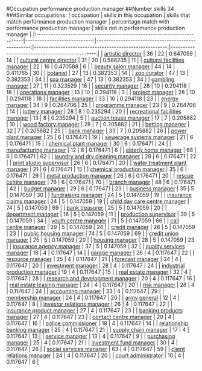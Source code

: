 #Occupation performance production manager
##Number skills 34
###Similar occupations:
| occupation                                                              |   skills in this occupation |   skills that match performance production manager |   percentage match with performance production manager |   skills not in performance production manager |
|:------------------------------------------------------------------------|----------------------------:|---------------------------------------------------:|-------------------------------------------------------:|-----------------------------------------------:|
| [artistic director](artistic_director.md)                               |                          36 |                                                 22 |                                               0.647059 |                                             14 |
| [cultural centre director](cultural_centre_director.md)                 |                          31 |                                                 20 |                                               0.588235 |                                             11 |
| [cultural facilities manager](cultural_facilities_manager.md)           |                          22 |                                                 16 |                                               0.470588 |                                              6 |
| [beauty salon manager](beauty_salon_manager.md)                         |                          44 |                                                 14 |                                               0.411765 |                                             30 |
| [botanist](botanist.md)                                                 |                          27 |                                                 13 |                                               0.382353 |                                             14 |
| [zoo curator](zoo_curator.md)                                           |                          47 |                                                 13 |                                               0.382353 |                                             34 |
| [spa manager](spa_manager.md)                                           |                          47 |                                                 13 |                                               0.382353 |                                             34 |
| [gambling manager](gambling_manager.md)                                 |                          27 |                                                 11 |                                               0.323529 |                                             16 |
| [security manager](security_manager.md)                                 |                          28 |                                                 10 |                                               0.294118 |                                             18 |
| [operations manager](operations_manager.md)                             |                          13 |                                                 10 |                                               0.294118 |                                              3 |
| [project manager](project_manager.md)                                   |                          28 |                                                 10 |                                               0.294118 |                                             18 |
| [facilities manager](facilities_manager.md)                             |                          33 |                                                 10 |                                               0.294118 |                                             23 |
| [energy manager](energy_manager.md)                                     |                          34 |                                                  9 |                                               0.264706 |                                             25 |
| [programme manager](programme_manager.md)                               |                          23 |                                                  9 |                                               0.264706 |                                             14 |
| [lottery manager](lottery_manager.md)                                   |                          28 |                                                  8 |                                               0.235294 |                                             20 |
| [recreational facilities manager](recreational_facilities_manager.md)   |                          13 |                                                  8 |                                               0.235294 |                                              5 |
| [auction house manager](auction_house_manager.md)                       |                          17 |                                                  7 |                                               0.205882 |                                             10 |
| [wood factory manager](wood_factory_manager.md)                         |                          28 |                                                  7 |                                               0.205882 |                                             21 |
| [betting manager](betting_manager.md)                                   |                          32 |                                                  7 |                                               0.205882 |                                             25 |
| [bank manager](bank_manager.md)                                         |                          33 |                                                  7 |                                               0.205882 |                                             26 |
| [power plant manager](power_plant_manager.md)                           |                          25 |                                                  6 |                                               0.176471 |                                             19 |
| [sewerage systems manager](sewerage_systems_manager.md)                 |                          21 |                                                  6 |                                               0.176471 |                                             15 |
| [chemical plant manager](chemical_plant_manager.md)                     |                          30 |                                                  6 |                                               0.176471 |                                             24 |
| [manufacturing manager](manufacturing_manager.md)                       |                          12 |                                                  6 |                                               0.176471 |                                              6 |
| [elderly home manager](elderly_home_manager.md)                         |                          68 |                                                  6 |                                               0.176471 |                                             62 |
| [laundry and dry cleaning manager](laundry_and_dry_cleaning_manager.md) |                          28 |                                                  6 |                                               0.176471 |                                             22 |
| [print studio supervisor](print_studio_supervisor.md)                   |                          26 |                                                  6 |                                               0.176471 |                                             20 |
| [water treatment plant manager](water_treatment_plant_manager.md)       |                          21 |                                                  6 |                                               0.176471 |                                             15 |
| [chemical production manager](chemical_production_manager.md)           |                          35 |                                                  6 |                                               0.176471 |                                             29 |
| [metal production manager](metal_production_manager.md)                 |                          26 |                                                  6 |                                               0.176471 |                                             20 |
| [rescue centre manager](rescue_centre_manager.md)                       |                          76 |                                                  6 |                                               0.176471 |                                             70 |
| [branch manager](branch_manager.md)                                     |                          48 |                                                  6 |                                               0.176471 |                                             42 |
| [budget manager](budget_manager.md)                                     |                          29 |                                                  6 |                                               0.176471 |                                             23 |
| [business manager](business_manager.md)                                 |                          35 |                                                  5 |                                               0.147059 |                                             30 |
| [fundraising manager](fundraising_manager.md)                           |                          24 |                                                  5 |                                               0.147059 |                                             19 |
| [insurance claims manager](insurance_claims_manager.md)                 |                          24 |                                                  5 |                                               0.147059 |                                             19 |
| [child day care centre manager](child_day_care_centre_manager.md)       |                          74 |                                                  5 |                                               0.147059 |                                             69 |
| [bank treasurer](bank_treasurer.md)                                     |                          25 |                                                  5 |                                               0.147059 |                                             20 |
| [department manager](department_manager.md)                             |                          16 |                                                  5 |                                               0.147059 |                                             11 |
| [production supervisor](production_supervisor.md)                       |                          39 |                                                  5 |                                               0.147059 |                                             34 |
| [youth centre manager](youth_centre_manager.md)                         |                          71 |                                                  5 |                                               0.147059 |                                             66 |
| [call centre manager](call_centre_manager.md)                           |                          29 |                                                  5 |                                               0.147059 |                                             24 |
| [credit manager](credit_manager.md)                                     |                          28 |                                                  5 |                                               0.147059 |                                             23 |
| [public housing manager](public_housing_manager.md)                     |                          74 |                                                  5 |                                               0.147059 |                                             69 |
| [credit union manager](credit_union_manager.md)                         |                          25 |                                                  5 |                                               0.147059 |                                             20 |
| [housing manager](housing_manager.md)                                   |                          28 |                                                  5 |                                               0.147059 |                                             23 |
| [insurance agency manager](insurance_agency_manager.md)                 |                          37 |                                                  5 |                                               0.147059 |                                             32 |
| [quality services manager](quality_services_manager.md)                 |                          18 |                                                  4 |                                               0.117647 |                                             14 |
| [garage manager](garage_manager.md)                                     |                          26 |                                                  4 |                                               0.117647 |                                             22 |
| [resource manager](resource_manager.md)                                 |                          25 |                                                  4 |                                               0.117647 |                                             21 |
| [forecast manager](forecast_manager.md)                                 |                          24 |                                                  4 |                                               0.117647 |                                             20 |
| [investment manager](investment_manager.md)                             |                          28 |                                                  4 |                                               0.117647 |                                             24 |
| [industrial production manager](industrial_production_manager.md)       |                          19 |                                                  4 |                                               0.117647 |                                             15 |
| [real estate manager](real_estate_manager.md)                           |                          32 |                                                  4 |                                               0.117647 |                                             28 |
| [research and development manager](research_and_development_manager.md) |                          20 |                                                  4 |                                               0.117647 |                                             16 |
| [real estate leasing manager](real_estate_leasing_manager.md)           |                          24 |                                                  4 |                                               0.117647 |                                             20 |
| [risk manager](risk_manager.md)                                         |                          28 |                                                  4 |                                               0.117647 |                                             24 |
| [accounting manager](accounting_manager.md)                             |                          33 |                                                  4 |                                               0.117647 |                                             29 |
| [membership manager](membership_manager.md)                             |                          24 |                                                  4 |                                               0.117647 |                                             20 |
| [army general](army_general.md)                                         |                          12 |                                                  4 |                                               0.117647 |                                              8 |
| [investor relations manager](investor_relations_manager.md)             |                          26 |                                                  4 |                                               0.117647 |                                             22 |
| [insurance product manager](insurance_product_manager.md)               |                          27 |                                                  4 |                                               0.117647 |                                             23 |
| [banking products manager](banking_products_manager.md)                 |                          27 |                                                  4 |                                               0.117647 |                                             23 |
| [contact centre manager](contact_centre_manager.md)                     |                          20 |                                                  4 |                                               0.117647 |                                             16 |
| [police commissioner](police_commissioner.md)                           |                          18 |                                                  4 |                                               0.117647 |                                             14 |
| [relationship banking manager](relationship_banking_manager.md)         |                          25 |                                                  4 |                                               0.117647 |                                             21 |
| [supply chain manager](supply_chain_manager.md)                         |                          17 |                                                  4 |                                               0.117647 |                                             13 |
| [service manager](service_manager.md)                                   |                          13 |                                                  4 |                                               0.117647 |                                              9 |
| [purchasing manager](purchasing_manager.md)                             |                          25 |                                                  4 |                                               0.117647 |                                             21 |
| [investment fund manager](investment_fund_manager.md)                   |                          30 |                                                  4 |                                               0.117647 |                                             26 |
| [social services manager](social_services_manager.md)                   |                          63 |                                                  4 |                                               0.117647 |                                             59 |
| [client relations manager](client_relations_manager.md)                 |                          24 |                                                  4 |                                               0.117647 |                                             20 |
| [court administrator](court_administrator.md)                           |                          10 |                                                  4 |                                               0.117647 |                                              6 |
